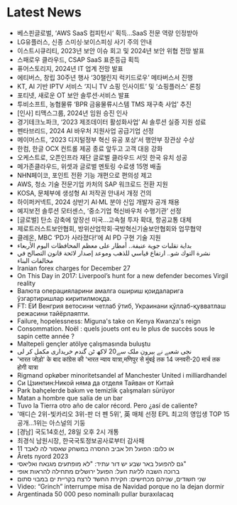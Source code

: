 # Latest News
-  베스핀글로벌, ‘AWS SaaS 컴피턴시’ 획득…SaaS 전문 역량 인정받아
-  LG유플러스, 신종 스미싱·보이스피싱 사기 주의 안내
-  이스트시큐리티, 2023년 보안 이슈 회고 및 2024년 보안 위협 전망 발표
-  스패로우 클라우드, CSAP SaaS 표준등급 획득
-  퓨어스토리지, 2024년 IT 업계 전망 발표
-  에티버스, 창립 30주년 행사 ‘30챌린지 럭키드로우’ 메타버스서 진행
-  KT, AI 기반 IPTV 서비스 ‘지니 TV 쇼핑 인사이트’ 및 ‘쇼핑플러스’ 론칭
-  포티넷, 새로운 OT 보안 솔루션·서비스 발표
-  투비소프트, 농협물류 ‘BPR 금융물류시스템 TMS 재구축 사업’ 추진
-  [인사] 티맥스그룹, 2024년 임원 승진 인사
-  경기테크노파크, ‘2023 제조데이터 활성화사업’ AI 솔루션 실증 지원 성료
-  펜타브리드, 2024 AI 바우처 지원사업 공급기업 선정
-  메이머스트, ‘2023 디지털정부 혁신 유공 포상’서 행안부 장관상 수상
-  한컴, 한글 OCX 컨트롤 제공 종료 앞두고 고객 대응 강화
-  오케스트로, 오픈인프라 재단 글로벌 클라우드 서밋 한국 유치 성공
-  메가존클라우드, 위셋과 글로벌 멘토링 수료생 15명 배출
-  NHN페이코, 포인트 전환 기능 개편으로 편의성 제고
-  AWS, 청소 기술 전문기업 카처의 SAP 워크로드 전환 지원
-  KOSA, 문체부에 생성형 AI 저작권 안내서 개정 건의
-  하이퍼커넥트, 2024 상반기 AI·ML 분야 신입 개발자 공개 채용
-  예지보전 솔루션 모터센스, ‘중소기업 혁신바우처 수행기관’ 선정
-  [글로벌] 탄소 감축에 앞장선 미국…고속철 투자 확대, 항공교통 대체
-  제로트러스트보안협회, 방위산업학회·국방혁신기술보안협회와 업무협약
-  클레온, MBC ‘PD가 사라졌다!’에 AI PD 구현 기술 지원
-  بداية تقلبات جوية عنيفة.. أمطار على معظم المحافظات اليوم الأربعاء
-  نشرة التوك شو.. ارتفاع قياسي للذهب وموعد إصدار لائحة قانون التصالح في مخالفات البناء
-  Iranian forex charges for December 27
-  On This Day in 2017: Liverpool’s hunt for a new defender becomes Virgil reality
-  Валюта операцияларини амалга ошириш қоидаларига ўзгартиришлар киритилмоқда.
-  FT: ЕИ Венгрия ветосини четлаб ўтиб, Украинани қўллаб-қувватлаш режасини тайёрлаяпти.
-  Failure, hopelessness: Miguna's take on Kenya Kwanza's reign
-  Consommation. Noël : quels jouets ont eu le plus de succès sous le sapin cette année ?
-  Maltepeli gençler atölye çalışmasında buluştu
-  نجی شعبے نے بیرون ملک سے20 لاکھ ٹن گندم خریداری مکمل کر لی
-  'भारत जोड़ो' के बाद कांग्रेस की 'भारत न्याय यात्रा,मणिपुर से मुंबई तक 14 जनवरी-20 मार्च तक होगी यात्रा
-  Rigmand opkøber minoritetsandel af Manchester United i milliardhandel
-  Си Цзинпин:Никой няма да отделя Тайван от Китай
-  Park bahçelerde bakım ve temizlik çalışmaları sürüyor
-  Matan a hombre que salía de un bar
-  Tuvo la Tierra otro año de calor récord. Pero ¿así de caliente?
-  '매디슨 2위-빛카리오 3위-판 더 펜 5위', 英 매체 선정 EPL 최고의 영입생 TOP 15 공개...1위는 아스널의 기둥
-  [경남] 국도14호선, 28일 오후 2시 개통
-  최경식 남원시장, 한국국토정보공사로부터 감사패
-  11 או כלום: הפועל תל אביב החסרה במשחק שאסור לה לאבד
-  Årets nyord 2023
-  גם להפועל באר שבע יש דור עתיד: "לא מופתעים מגנאח ואליאסי"
-  ברוכה השבה לליגת העל: הפועל ירושלים מתחילה להראות אופי
-  שני חשודים, שניהם מכחישים: חקירת החשד לרצח בקריית ים במבוי סתום
-  Video: “Grinch” interrumpe misa de Navidad porque no la dejan dormir
-  Argentinada 50 000 peso nominallı pullar buraxılacaq
